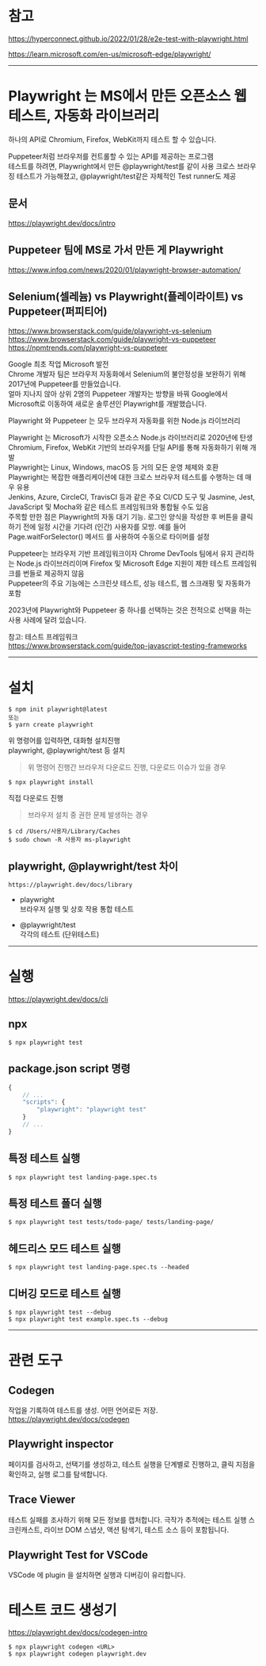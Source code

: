 # 참고

https://hyperconnect.github.io/2022/01/28/e2e-test-with-playwright.html

https://learn.microsoft.com/en-us/microsoft-edge/playwright/

---

# Playwright 는 MS에서 만든 오픈소스 웹 테스트, 자동화 라이브러리

하나의 API로 Chromium, Firefox, WebKit까지 테스트 할 수 있습니다.

Puppeteer처럼 브라우저를 컨트롤할 수 있는 API를 제공하는 프로그램  
테스트를 하려면, Playwright에서 만든 @playwright/test를 같이 사용
크로스 브라우징 테스트가 가능해졌고, @playwright/test같은 자체적인 Test runner도 제공

## 문서

https://playwright.dev/docs/intro

## Puppeteer 팀에 MS로 가서 만든 게 Playwright

https://www.infoq.com/news/2020/01/playwright-browser-automation/

## Selenium(셀레늄) vs Playwright(플레이라이트) vs Puppeteer(퍼피티어)

https://www.browserstack.com/guide/playwright-vs-selenium  
https://www.browserstack.com/guide/playwright-vs-puppeteer  
https://npmtrends.com/playwright-vs-puppeteer

Google 최초 작업 Microsoft 발전  
Chrome 개발자 팀은 브라우저 자동화에서 Selenium의 불안정성을 보완하기 위해 2017년에 Puppeteer를 만들었습니다.  
얼마 지나지 않아 상위 2명의 Puppeteer 개발자는 방향을 바꿔 Google에서 Microsoft로 이동하여 새로운 솔루션인 Playwright를 개발했습니다.

Playwright 와 Puppeteer 는 모두 브라우저 자동화를 위한 Node.js 라이브러리

Playwright 는 Microsoft가 시작한 오픈소스 Node.js 라이브러리로 2020년에 탄생  
Chromium, Firefox, WebKit 기반의 브라우저를 단일 API를 통해 자동화하기 위해 개발  
Playwright는 Linux, Windows, macOS 등 거의 모든 운영 체제와 호환  
Playwright는 복잡한 애플리케이션에 대한 크로스 브라우저 테스트를 수행하는 데 매우 유용  
Jenkins, Azure, CircleCI, TravisCI 등과 같은 주요 CI/CD 도구 및 Jasmine, Jest, JavaScript 및 Mocha와 같은 테스트 프레임워크와 통합될 수도 있음  
주목할 만한 점은 Playwright의 자동 대기 기능. 로그인 양식을 작성한 후 버튼을 클릭하기 전에 일정 시간을 기다려 (인간) 사용자를 모방. 예를 들어 Page.waitForSelector() 메서드 를 사용하여 수동으로 타이머를 설정

Puppeteer는 브라우저 기반 프레임워크이자 Chrome DevTools 팀에서 유지 관리하는 Node.js 라이브러리이며 Firefox 및 Microsoft Edge 지원이 제한
테스트 프레임워크를 번들로 제공하지 않음  
Puppeteer의 주요 기능에는 스크린샷 테스트, 성능 테스트, 웹 스크래핑 및 자동화가 포함

2023년에 Playwright와 Puppeteer 중 하나를 선택하는 것은 전적으로 선택을 하는 사용 사례에 달려 있습니다.

참고: 테스트 프레임워크  
https://www.browserstack.com/guide/top-javascript-testing-frameworks

---

# 설치

```
$ npm init playwright@latest
또는
$ yarn create playwright
```

위 명령어를 입력하면, 대화형 설치진행  
playwright, @playwright/test 등 설치

> 위 명령어 진행간 브라우저 다운로드 진행, 다운로드 이슈가 있을 경우

```
$ npx playwright install
```

직접 다운로드 진행

> 브라우저 설치 중 권한 문제 발생하는 경우

```
$ cd /Users/사용자/Library/Caches
$ sudo chown -R 사용자 ms-playwright
```

## playwright, @playwright/test 차이

`https://playwright.dev/docs/library`

- playwright  
  브라우저 실행 및 상호 작용 통합 테스트

- @playwright/test  
  각각의 테스트 (단위테스트)

---

# 실행

https://playwright.dev/docs/cli

## npx

```
$ npx playwright test
```

## package.json script 명령

```javascript
{
    // ...
    "scripts": {
        "playwright": "playwright test"
    }
    // ...
}
```

## 특정 테스트 실행

```
$ npx playwright test landing-page.spec.ts
```

## 특정 테스트 폴더 실행

```
$ npx playwright test tests/todo-page/ tests/landing-page/
```

## 헤드리스 모드 테스트 실행

```
$ npx playwright test landing-page.spec.ts --headed
```

## 디버깅 모드로 테스트 실행

```
$ npx playwright test --debug
$ npx playwright test example.spec.ts --debug
```

---

# 관련 도구

## Codegen

작업을 기록하여 테스트를 생성. 어떤 언어로든 저장. https://playwright.dev/docs/codegen

## Playwright inspector

페이지를 검사하고, 선택기를 생성하고, 테스트 실행을 단계별로 진행하고, 클릭 지점을 확인하고, 실행 로그를 탐색합니다.

## Trace Viewer

테스트 실패를 조사하기 위해 모든 정보를 캡처합니다. 극작가 추적에는 테스트 실행 스크린캐스트, 라이브 DOM 스냅샷, 액션 탐색기, 테스트 소스 등이 포함됩니다.

## Playwright Test for VSCode

VSCode 에 plugin 을 설치하면 실행과 디버깅이 유리합니다.

# 테스트 코드 생성기

https://playwright.dev/docs/codegen-intro

```
$ npx playwright codegen <URL>
$ npx playwright codegen playwright.dev
```
